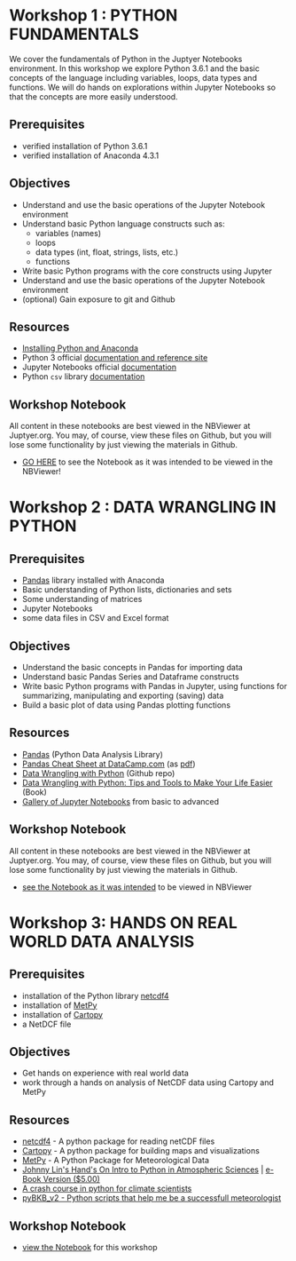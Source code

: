 
# Workshop 1 : PYTHON FUNDAMENTALS

We cover the fundamentals of Python in the Juptyer Notebooks environment.  In this workshop we explore Python 3.6.1 and the basic concepts of the language including variables, loops, data types and functions.  We will do hands on explorations within Jupyter Notebooks so that the concepts are more easily understood.

## Prerequisites
* verified installation of Python 3.6.1
* verified installation of Anaconda 4.3.1

## Objectives

* Understand and use the basic operations of the Jupyter Notebook environment
* Understand basic Python language constructs such as:
    * variables (names)
    * loops
    * data types (int, float, strings, lists, etc.)
    * functions
* Write basic Python programs with the core constructs using Jupyter
* Understand and use the basic operations of the Jupyter Notebook environment
* (optional) Gain exposure to git and Github

## Resources

* [Installing Python and Anaconda](./ws0/)
* Python 3 official [documentation and reference site](https://docs.python.org/3/)
* Jupyter Notebooks official [documentation](http://jupyter-notebook.readthedocs.io/en/latest/)
* Python `csv` library [documentation](https://docs.python.org/3/library/csv.html)

## Workshop Notebook
All content in these notebooks are best viewed in the NBViewer at Juptyer.org.  You may, of course, view these files on Github, but you will lose some functionality by just viewing the materials in Github.

* [GO HERE](http://nbviewer.jupyter.org/github/NCAR/SOARS2017_DataWorkshops/tree/master/A/ws1/ws01a_overview.ipynb) to see the Notebook as it was intended to be viewed in the NBViewer!  

# Workshop 2 : DATA WRANGLING IN PYTHON

## Prerequisites
* [Pandas](http://pandas.pydata.org/pandas-docs/stable/) library installed with Anaconda
* Basic understanding of Python lists, dictionaries and sets
* Some understanding of matrices
* Jupyter Notebooks
* some data files in CSV and Excel format

## Objectives

* Understand the basic concepts in Pandas for importing data
* Understand basic Pandas Series and Dataframe constructs 
* Write basic Python programs with Pandas in Jupyter, using functions for summarizing, manipulating and exporting (saving) data
* Build a basic plot of data using Pandas plotting functions

## Resources

* [Pandas](http://pandas.pydata.org/) (Python Data Analysis Library)
* [Pandas Cheat Sheet at DataCamp.com](https://www.datacamp.com/community/blog/python-pandas-cheat-sheet#gs.Umh8xyc) (as [pdf](https://s3.amazonaws.com/assets.datacamp.com/blog_assets/PandasPythonForDataScience.pdf))
* [Data Wrangling with Python](https://github.com/ben519/DataWrangling/blob/master/Python/README.md) (Github repo)
* [Data Wrangling with Python: Tips and Tools to Make Your Life Easier](http://shop.oreilly.com/product/0636920032861.do) (Book)
* [Gallery of Jupyter Notebooks](http://nb.bianp.net/sort/views/) from basic to advanced


## Workshop Notebook
All content in these notebooks are best viewed in the NBViewer at Juptyer.org.  You may, of course, view these files on Github, but you will lose some functionality by just viewing the materials in Github.

* [see the Notebook as it was intended](http://nbviewer.jupyter.org/github/NCAR/SOARS2017_DataWorkshops/tree/master/A/ws2/ws02_pandas_intro.ipynb)  to be viewed in NBViewer


# Workshop 3: HANDS ON REAL WORLD DATA ANALYSIS

## Prerequisites
* installation of the Python library [netcdf4](https://unidata.github.io/netcdf4-python/)
* installation of [MetPy](https://github.com/Unidata/MetPy)
* installation of [Cartopy](http://scitools.org.uk/cartopy/)
* a NetDCF file 

## Objectives

* Get hands on experience with real world data
* work through a hands on analysis of NetCDF data using Cartopy and MetPy

## Resources
* [netcdf4](https://unidata.github.io/netcdf4-python/) - A python package for reading netCDF files
* [Cartopy](http://scitools.org.uk/cartopy/) - A python package for building maps and visualizations
* [MetPy](https://unidata.github.io/MetPy/) - A Python Package for Meteorological Data
* [Johnny Lin's Hand's On Intro to Python in Atmospheric Sciences](http://www.johnny-lin.com/pyintro/) | [e-Book Version ($5.00)](https://www.lulu.com/shop/view-cart.ep)
* [A crash course in python for climate scientists](http://web.maths.unsw.edu.au/~oangelil/blog/blog4/Python_Crash_Course.pdf)
* [pyBKB_v2 - Python scripts that help me be a successfull meteorologist](https://github.com/blaylockbk/pyBKB_v2)

## Workshop Notebook
* [view the Notebook](http://nbviewer.jupyter.org/github/NCAR/SOARS2017_DataWorkshops/tree/master/A/ws3/ws03_data_exploration.ipynb)  for this workshop
